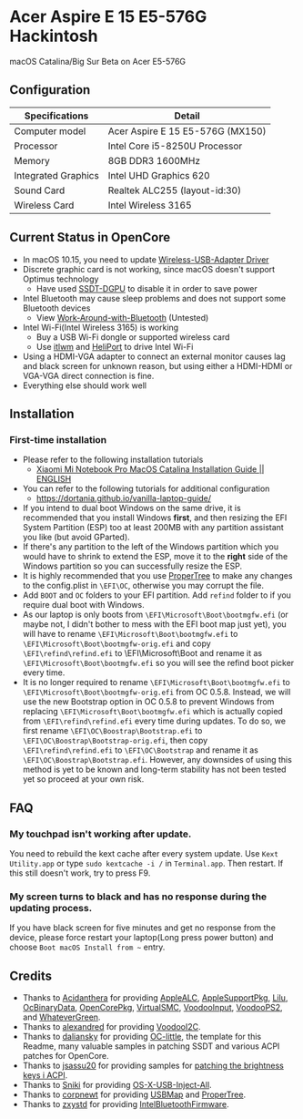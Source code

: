 
# Acer Aspire E 15 E5-576G Hackintosh

macOS Catalina/Big Sur Beta on Acer E5-576G

## Configuration

| Specifications | Detail                                                  |
| ------------------- | ------------------------------------------- |
| Computer model      | Acer Aspire E 15 E5-576G (MX150)      |
| Processor           | Intel Core i5-8250U Processor     |
| Memory              | 8GB DDR3 1600MHz              |
| Integrated Graphics | Intel UHD Graphics 620                     |
| Sound Card          | Realtek ALC255 (layout-id:30)           |
| Wireless Card       | Intel Wireless 3165                        |


## Current Status in OpenCore

- In macOS 10.15, you need to update [Wireless-USB-Adapter Driver](https://github.com/chris1111/Wireless-USB-Adapter-Clover/releases)
- Discrete graphic card is not working, since macOS doesn't support Optimus technology
  - Have used [SSDT-DGPU](EFI/OC/ACPI/SSDT-DGPU.dsl) to disable it in order to save power
- Intel Bluetooth may cause sleep problems and does not support some Bluetooth devices
  - View [Work-Around-with-Bluetooth](https://github.com/daliansky/XiaoMi-Pro/wiki/Work-Around-with-Bluetooth) (Untested)
- Intel Wi-Fi(Intel Wireless 3165) is working
  - Buy a USB Wi-Fi dongle or supported wireless card
  - Use [itlwm](https://github.com/OpenIntelWireless/itlwm) and [HeliPort](https://github.com/OpenIntelWireless/HeliPort) to drive Intel Wi-Fi
- Using a HDMI-VGA adapter to connect an external monitor causes lag and black screen for unknown reason, but using either a HDMI-HDMI or VGA-VGA direct connection is fine.
- Everything else should work well



## Installation

### First-time installation

- Please refer to the following installation tutorials
  - [Xiaomi Mi Notebook Pro MacOS Catalina Installation Guide || ENGLISH](https://bit.ly/34biTqw)
- You can refer to the following tutorials for additional configuration
   - https://dortania.github.io/vanilla-laptop-guide/
- If you intend to dual boot Windows on the same drive, it is recommended that you install Windows **first**, and then resizing the EFI System Partition (ESP) too at least 200MB with any partition assistant you like (but avoid GParted). 
- If there's any partition to the left of the Windows partition which you would have to shrink to extend the ESP, move it to the **right** side of the Windows partition so you can successfully resize the ESP.
- It is highly recommended that you use [ProperTree](https://github.com/corpnewt/ProperTree) to make any changes to the config.plist in `\EFI\OC`, otherwise you may corrupt the file.
- Add `BOOT` and `OC` folders to your EFI partition. Add `refind` folder to if you require dual boot with Windows. 
- As our laptop is only boots from `\EFI\Microsoft\Boot\bootmgfw.efi` (or maybe not, I didn't bother to mess with the EFI boot map just yet), you will have to rename `\EFI\Microsoft\Boot\bootmgfw.efi` to `\EFI\Microsoft\Boot\bootmgfw-orig.efi` and copy `\EFI\refind\refind.efi` to \EFI\Microsoft\Boot and rename it as `\EFI\Microsoft\Boot\bootmgfw.efi` so you will see the refind boot picker every time.
- It is no longer required to rename `\EFI\Microsoft\Boot\bootmgfw.efi` to `\EFI\Microsoft\Boot\bootmgfw-orig.efi` from OC 0.5.8. Instead, we will use the new Bootstrap option in OC 0.5.8 to prevent Windows from replacing `\EFI\Microsoft\Boot\bootmgfw.efi` which is actually copied from `\EFI\refind\refind.efi` every time during updates. To do so, we first rename `\EFI\OC\Boostrap\Bootstrap.efi` to `\EFI\OC\Boostrap\Bootstrap-orig.efi`, then copy `\EFI\refind\refind.efi` to `\EFI\OC\Bootstrap` and rename it as `\EFI\OC\Boostrap\Bootstrap.efi`. However, any downsides of using this method is yet to be known and long-term stability has not been tested yet so proceed at your own risk.

## FAQ

### My touchpad isn't working after update.

You need to rebuild the kext cache after every system update. Use `Kext Utility.app` or type `sudo kextcache -i /` in `Terminal.app`. Then restart. If this still doesn't work, try to press F9.

### My screen turns to black and has no response during the updating process.

If you have black screen for five minutes and get no response from the device, please force restart your laptop(Long press power button) and choose `Boot macOS Install from ~` entry.


## Credits

- Thanks to [Acidanthera](https://github.com/acidanthera) for providing [AppleALC](https://github.com/acidanthera/AppleALC), [AppleSupportPkg](https://github.com/acidanthera/AppleSupportPkg),  [Lilu](https://github.com/acidanthera/Lilu), [OcBinaryData](https://github.com/acidanthera/OcBinaryData), [OpenCorePkg](https://github.com/acidanthera/OpenCorePkg), [VirtualSMC](https://github.com/acidanthera/VirtualSMC), [VoodooInput](https://github.com/acidanthera/VoodooInput), [VoodooPS2](https://github.com/acidanthera/VoodooPS2), and [WhateverGreen](https://github.com/acidanthera/WhateverGreen).
- Thanks to [alexandred](https://github.com/alexandred) for providing [VoodooI2C](https://github.com/alexandred/VoodooI2C).
- Thanks to [daliansky](https://github.com/daliansky) for providing [OC-little](https://github.com/daliansky/OC-little), the template for this Readme, many valuable samples in patching SSDT and various ACPI patches for OpenCore.
- Thanks to [jsassu20](https://github.com/jsassu20) for providing samples for [patching the brightness keys i ACPI](https://github.com/jsassu20/OpenCore-HotPatching-Guide/tree/master/17-Brightness%20Shortcut%20Patch).
- Thanks to [Sniki](https://github.com/Sniki) for providing [OS-X-USB-Inject-All](https://github.com/Sniki/OS-X-USB-Inject-All).
- Thanks to [corpnewt](https://github.com/corpnewt) for providing [USBMap](https://github.com/corpnewt/USBMap) and [ProperTree](https://github.com/corpnewt/ProperTree).
- Thanks to [zxystd](https://github.com/zxystd) for providing [IntelBluetoothFirmware](https://github.com/zxystd/IntelBluetoothFirmware).
